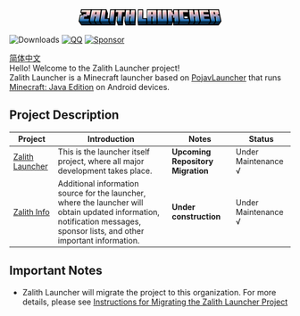 <div align="center">
    <img width="256" src="images/app_name_title.png"></img>
</div>

![Downloads](https://img.shields.io/github/downloads/ZalithLauncher/ZalithLauncher/total)
[![QQ](https://img.shields.io/badge/QQ-blue)](https://qm.qq.com/q/2MVxS0B29y)
[![Sponsor](https://img.shields.io/badge/sponsor-30363D?logo=GitHub-Sponsors)](https://afdian.com/a/MovTery)

<a href="/README_ZH_CN.md">简体中文</a>  
Hello! Welcome to the Zalith Launcher project!  
Zalith Launcher is a Minecraft launcher based on [PojavLauncher](https://github.com/PojavLauncherTeam/PojavLauncher) that runs [Minecraft: Java Edition](https://www.minecraft.net/) on Android devices.  

## Project Description
| Project | Introduction | Notes | Status |
| ------ | ------ | ------ | ------ |
| [Zalith Launcher](https://github.com/ZalithLauncher/ZalithLauncher) | This is the launcher itself project, where all major development takes place. | **Upcoming Repository Migration** | Under Maintenance √ |
| [Zalith Info](https://github.com/ZalithLauncher/Zalith-Info) | Additional information source for the launcher, where the launcher will obtain updated information, notification messages, sponsor lists, and other important information. | **Under construction** | Under Maintenance √ |

## Important Notes
- Zalith Launcher will migrate the project to this organization. For more details, please see <a href="notice/migrate_en_us.md">Instructions for Migrating the Zalith Launcher Project</a>